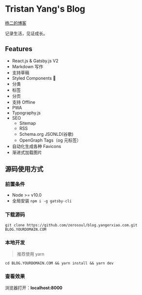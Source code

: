 # Tristan Yang's Blog

[杨二的博客](https://blog.yangerxiao.com/)

记录生活，见证成长。

## Features

- React.js & Gatsby.js V2
- Markdown 写作
- 支持草稿
- Styled Components 💅
- 分类
- 标签
- 分页
- 支持 Offline
- PWA
- Typography.js
- SEO
  - Sitemap
  - RSS
  - Schema.org JSONLD(谷歌)
  - OpenGraph Tags（og 元标签）
- 自动化生成各种 Favicons
- 渐进式加载图片

## 源码使用方式

### 前置条件

- Node >= v10.0
- 全局安装 `npm i -g gatsby-cli`

### 下载源码

`git clone https://github.com/zerosoul/blog.yangerxiao.com.git BLOG.YOURDOMAIN.COM`

### 本地开发

> 推荐使用 yarn

`cd BLOG.YOURDOMAIN.COM && yarn install && yarn dev`

### 查看效果

浏览器打开：**localhost:8000**
